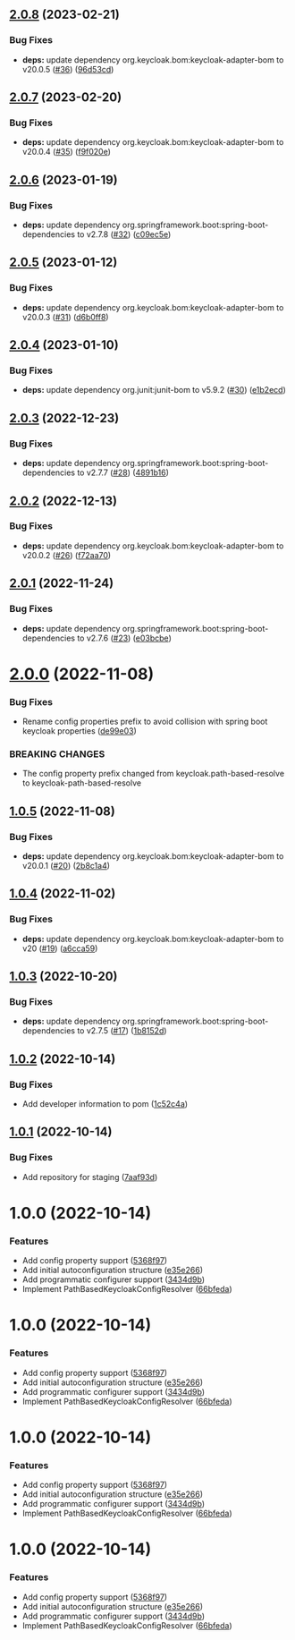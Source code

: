 ## [2.0.8](https://github.com/trustedshops-public/spring-boot-starter-keycloak-path-based-resolver/compare/2.0.7...2.0.8) (2023-02-21)


### Bug Fixes

* **deps:** update dependency org.keycloak.bom:keycloak-adapter-bom to v20.0.5 ([#36](https://github.com/trustedshops-public/spring-boot-starter-keycloak-path-based-resolver/issues/36)) ([96d53cd](https://github.com/trustedshops-public/spring-boot-starter-keycloak-path-based-resolver/commit/96d53cd4a1cfae9d489dc313e3be9ef41f69523d))

## [2.0.7](https://github.com/trustedshops-public/spring-boot-starter-keycloak-path-based-resolver/compare/2.0.6...2.0.7) (2023-02-20)


### Bug Fixes

* **deps:** update dependency org.keycloak.bom:keycloak-adapter-bom to v20.0.4 ([#35](https://github.com/trustedshops-public/spring-boot-starter-keycloak-path-based-resolver/issues/35)) ([f9f020e](https://github.com/trustedshops-public/spring-boot-starter-keycloak-path-based-resolver/commit/f9f020e6c2efa9bcc4d9533a8c392cf266075bc0))

## [2.0.6](https://github.com/trustedshops-public/spring-boot-starter-keycloak-path-based-resolver/compare/2.0.5...2.0.6) (2023-01-19)


### Bug Fixes

* **deps:** update dependency org.springframework.boot:spring-boot-dependencies to v2.7.8 ([#32](https://github.com/trustedshops-public/spring-boot-starter-keycloak-path-based-resolver/issues/32)) ([c09ec5e](https://github.com/trustedshops-public/spring-boot-starter-keycloak-path-based-resolver/commit/c09ec5e370af46a9699e6eea34d2d985d3552433))

## [2.0.5](https://github.com/trustedshops-public/spring-boot-starter-keycloak-path-based-resolver/compare/2.0.4...2.0.5) (2023-01-12)


### Bug Fixes

* **deps:** update dependency org.keycloak.bom:keycloak-adapter-bom to v20.0.3 ([#31](https://github.com/trustedshops-public/spring-boot-starter-keycloak-path-based-resolver/issues/31)) ([d6b0ff8](https://github.com/trustedshops-public/spring-boot-starter-keycloak-path-based-resolver/commit/d6b0ff811d363fef1c9e12f1f48fb79b93272800))

## [2.0.4](https://github.com/trustedshops-public/spring-boot-starter-keycloak-path-based-resolver/compare/2.0.3...2.0.4) (2023-01-10)


### Bug Fixes

* **deps:** update dependency org.junit:junit-bom to v5.9.2 ([#30](https://github.com/trustedshops-public/spring-boot-starter-keycloak-path-based-resolver/issues/30)) ([e1b2ecd](https://github.com/trustedshops-public/spring-boot-starter-keycloak-path-based-resolver/commit/e1b2ecd6beb8d11b73d01c8d9e51b7e99b9ac126))

## [2.0.3](https://github.com/trustedshops-public/spring-boot-starter-keycloak-path-based-resolver/compare/2.0.2...2.0.3) (2022-12-23)


### Bug Fixes

* **deps:** update dependency org.springframework.boot:spring-boot-dependencies to v2.7.7 ([#28](https://github.com/trustedshops-public/spring-boot-starter-keycloak-path-based-resolver/issues/28)) ([4891b16](https://github.com/trustedshops-public/spring-boot-starter-keycloak-path-based-resolver/commit/4891b1658a8a5cb2089d27ed813b2593ab616552))

## [2.0.2](https://github.com/trustedshops-public/spring-boot-starter-keycloak-path-based-resolver/compare/2.0.1...2.0.2) (2022-12-13)


### Bug Fixes

* **deps:** update dependency org.keycloak.bom:keycloak-adapter-bom to v20.0.2 ([#26](https://github.com/trustedshops-public/spring-boot-starter-keycloak-path-based-resolver/issues/26)) ([f72aa70](https://github.com/trustedshops-public/spring-boot-starter-keycloak-path-based-resolver/commit/f72aa702c8a4efa0bf1c8ae3f5a24d7c0aa886d5))

## [2.0.1](https://github.com/trustedshops-public/spring-boot-starter-keycloak-path-based-resolver/compare/2.0.0...2.0.1) (2022-11-24)


### Bug Fixes

* **deps:** update dependency org.springframework.boot:spring-boot-dependencies to v2.7.6 ([#23](https://github.com/trustedshops-public/spring-boot-starter-keycloak-path-based-resolver/issues/23)) ([e03bcbe](https://github.com/trustedshops-public/spring-boot-starter-keycloak-path-based-resolver/commit/e03bcbe685453b09bd9dcb99015943b06504ccef))

# [2.0.0](https://github.com/trustedshops-public/spring-boot-starter-keycloak-path-based-resolver/compare/1.0.5...2.0.0) (2022-11-08)


### Bug Fixes

* Rename config properties prefix to avoid collision with spring boot keycloak properties ([de99e03](https://github.com/trustedshops-public/spring-boot-starter-keycloak-path-based-resolver/commit/de99e035a4785f009decb0fff599d99b735a6acc))


### BREAKING CHANGES

* The config property prefix changed from keycloak.path-based-resolve to keycloak-path-based-resolve

## [1.0.5](https://github.com/trustedshops-public/spring-boot-starter-keycloak-path-based-resolver/compare/1.0.4...1.0.5) (2022-11-08)


### Bug Fixes

* **deps:** update dependency org.keycloak.bom:keycloak-adapter-bom to v20.0.1 ([#20](https://github.com/trustedshops-public/spring-boot-starter-keycloak-path-based-resolver/issues/20)) ([2b8c1a4](https://github.com/trustedshops-public/spring-boot-starter-keycloak-path-based-resolver/commit/2b8c1a4f44274524e7be31c738f64291af015c8f))

## [1.0.4](https://github.com/trustedshops-public/spring-boot-starter-keycloak-path-based-resolver/compare/1.0.3...1.0.4) (2022-11-02)


### Bug Fixes

* **deps:** update dependency org.keycloak.bom:keycloak-adapter-bom to v20 ([#19](https://github.com/trustedshops-public/spring-boot-starter-keycloak-path-based-resolver/issues/19)) ([a6cca59](https://github.com/trustedshops-public/spring-boot-starter-keycloak-path-based-resolver/commit/a6cca59e1c882abe7d5036430a7d7a1fbe4f1735))

## [1.0.3](https://github.com/trustedshops-public/spring-boot-starter-keycloak-path-based-resolver/compare/1.0.2...1.0.3) (2022-10-20)


### Bug Fixes

* **deps:** update dependency org.springframework.boot:spring-boot-dependencies to v2.7.5 ([#17](https://github.com/trustedshops-public/spring-boot-starter-keycloak-path-based-resolver/issues/17)) ([1b8152d](https://github.com/trustedshops-public/spring-boot-starter-keycloak-path-based-resolver/commit/1b8152d1ae689181ff83b9f079fd37e47a06898a))

## [1.0.2](https://github.com/trustedshops-public/spring-boot-starter-keycloak-path-based-resolver/compare/1.0.1...1.0.2) (2022-10-14)


### Bug Fixes

* Add developer information to pom ([1c52c4a](https://github.com/trustedshops-public/spring-boot-starter-keycloak-path-based-resolver/commit/1c52c4a1f3737cde5397632ad181d780f40cc4a0))

## [1.0.1](https://github.com/trustedshops-public/spring-boot-starter-keycloak-path-based-resolver/compare/1.0.0...1.0.1) (2022-10-14)


### Bug Fixes

* Add repository for staging ([7aaf93d](https://github.com/trustedshops-public/spring-boot-starter-keycloak-path-based-resolver/commit/7aaf93d4dacc4f39b422c41a5b411acb9ef7ae72))

# 1.0.0 (2022-10-14)


### Features

* Add config property support ([5368f97](https://github.com/trustedshops-public/spring-boot-starter-keycloak-path-based-resolver/commit/5368f9792196a3cc8f56c46378433a48e7bcaf9a))
* Add initial autoconfiguration structure ([e35e266](https://github.com/trustedshops-public/spring-boot-starter-keycloak-path-based-resolver/commit/e35e266c60c434d36d26e5f22c5488b9c33f09fe))
* Add programmatic configurer support ([3434d9b](https://github.com/trustedshops-public/spring-boot-starter-keycloak-path-based-resolver/commit/3434d9b48d6d1ddefb153d9f277f6d856291776d))
* Implement PathBasedKeycloakConfigResolver ([66bfeda](https://github.com/trustedshops-public/spring-boot-starter-keycloak-path-based-resolver/commit/66bfeda21bf1a1ec6b29764fad4f0d7bf3ca544d))

# 1.0.0 (2022-10-14)


### Features

* Add config property support ([5368f97](https://github.com/trustedshops-public/spring-boot-starter-keycloak-path-based-resolver/commit/5368f9792196a3cc8f56c46378433a48e7bcaf9a))
* Add initial autoconfiguration structure ([e35e266](https://github.com/trustedshops-public/spring-boot-starter-keycloak-path-based-resolver/commit/e35e266c60c434d36d26e5f22c5488b9c33f09fe))
* Add programmatic configurer support ([3434d9b](https://github.com/trustedshops-public/spring-boot-starter-keycloak-path-based-resolver/commit/3434d9b48d6d1ddefb153d9f277f6d856291776d))
* Implement PathBasedKeycloakConfigResolver ([66bfeda](https://github.com/trustedshops-public/spring-boot-starter-keycloak-path-based-resolver/commit/66bfeda21bf1a1ec6b29764fad4f0d7bf3ca544d))

# 1.0.0 (2022-10-14)


### Features

* Add config property support ([5368f97](https://github.com/trustedshops-public/spring-boot-starter-keycloak-path-based-resolver/commit/5368f9792196a3cc8f56c46378433a48e7bcaf9a))
* Add initial autoconfiguration structure ([e35e266](https://github.com/trustedshops-public/spring-boot-starter-keycloak-path-based-resolver/commit/e35e266c60c434d36d26e5f22c5488b9c33f09fe))
* Add programmatic configurer support ([3434d9b](https://github.com/trustedshops-public/spring-boot-starter-keycloak-path-based-resolver/commit/3434d9b48d6d1ddefb153d9f277f6d856291776d))
* Implement PathBasedKeycloakConfigResolver ([66bfeda](https://github.com/trustedshops-public/spring-boot-starter-keycloak-path-based-resolver/commit/66bfeda21bf1a1ec6b29764fad4f0d7bf3ca544d))

# 1.0.0 (2022-10-14)


### Features

* Add config property support ([5368f97](https://github.com/trustedshops-public/spring-boot-starter-keycloak-path-based-resolver/commit/5368f9792196a3cc8f56c46378433a48e7bcaf9a))
* Add initial autoconfiguration structure ([e35e266](https://github.com/trustedshops-public/spring-boot-starter-keycloak-path-based-resolver/commit/e35e266c60c434d36d26e5f22c5488b9c33f09fe))
* Add programmatic configurer support ([3434d9b](https://github.com/trustedshops-public/spring-boot-starter-keycloak-path-based-resolver/commit/3434d9b48d6d1ddefb153d9f277f6d856291776d))
* Implement PathBasedKeycloakConfigResolver ([66bfeda](https://github.com/trustedshops-public/spring-boot-starter-keycloak-path-based-resolver/commit/66bfeda21bf1a1ec6b29764fad4f0d7bf3ca544d))
